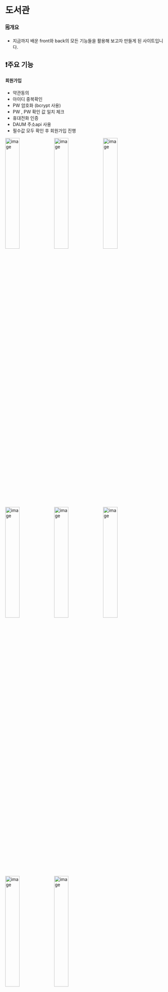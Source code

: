 # 도서관 
<!--* 도서관페이지입니다. -->
### 🗒️개요  
* 지금까지 배운 front와 back의 모든 기능들을 활용해 보고자 만들게 된 사이트입니다.
<!--### ⚙️개발 환경
* Front : JavaScript, html, css -->
## ❗주요 기능

#### 회원가입
* 약관동의
* 아이디 중복확인
* PW 암호화 (bcrypt 사용)
* PW , PW 확인 값 일치 체크
* 휴대전화 인증
* DAUM 주소api 사용
* 필수값 모두 확인 후 회원가입 진행
<p align="left">
  <img width="30%" alt="image" src="https://github.com/ParkSeongHaa/Phone/assets/136056187/5019e5a6-4be1-405a-b952-1b979d9d9907">
  <img width="30%" alt="image" src="https://github.com/ParkSeongHaa/Phone/assets/136056187/d4c54592-df64-411f-9fa1-1bd3697101fc">
  <img width="30%" alt="image" src="https://github.com/ParkSeongHaa/Phone/assets/136056187/848e5133-754d-42c5-9c18-ee3d6b43ee56">
  <img width="30%" alt="image" src="https://github.com/ParkSeongHaa/Phone/assets/136056187/d4635ca5-89cf-4a9a-b87d-e96cbe619adb">
  <img width="30%" alt="image" src="https://github.com/ParkSeongHaa/Phone/assets/136056187/d77b293c-4fe6-4100-9485-c54d6d53fb00">
  <img width="30%" alt="image" src="https://github.com/ParkSeongHaa/Phone/assets/136056187/f0ffd405-d41a-48f8-8a8f-8755b025256b">
  <img width="30%" alt="image" src="https://github.com/ParkSeongHaa/Phone/assets/136056187/c7dce8f1-3911-4ae9-8367-c0d5f5fddd8a">
  <img width="30%" alt="image" src="https://github.com/ParkSeongHaa/Phone/assets/136056187/ddb870c0-b60a-47e6-9cf5-8e8e494c3846">
</p>
<br><br><br>

#### 로그인 
* ID 검증
* 암호화된 PW 비교
* 로그인 시 세션 생성
<p align="left">
  <img width="30%" alt="image" src="https://github.com/ParkSeongHaa/Phone/assets/136056187/b440c38b-e0a1-441d-a8a1-99b325248f38">
  <img width="30%" alt="image" src="https://github.com/ParkSeongHaa/Phone/assets/136056187/7c3653ea-c66d-4eae-ab8b-c95f10e75613">
  <img width="30%" alt="image" src="https://github.com/ParkSeongHaa/Phone/assets/136056187/11505ec0-5502-4227-baa8-4f511965c089">
</p>
<br><br><br>


#### ID/PW 찾기 
* 기본정보입력 시 데이터 검증
* ID → 출력
* PW → 새롭게 설정
<p>
  <img width="30%" alt="image" src="https://github.com/ParkSeongHaa/Phone/assets/136056187/d14f942e-ba89-46cd-af28-c52c116621b5">
  <img width="30%" alt="image" src="https://github.com/ParkSeongHaa/Phone/assets/136056187/4fcdf545-9a34-4b49-86a3-1932868e06a3">
  <img width="30%" alt="image" src="https://github.com/ParkSeongHaa/Phone/assets/136056187/6b3e1bc5-e8a9-40af-b4fe-0d7489df5832">
  <img width="30%" alt="image" src="https://github.com/ParkSeongHaa/Phone/assets/136056187/356434c8-298d-4b83-b07b-8384688ad247">
</p>
<br><br><br>


#### 마이페이지
* 정보수정 시 기본 데이터 모두 불러오기 
* 일부 항목은 수정불가
* 회원탈퇴 → 비밀번호 확인 후 탈퇴진행(데이터삭제)
<p>
  <img width="30%" alt="image" src="https://github.com/ParkSeongHaa/Phone/assets/136056187/b6e2dd63-0879-4598-86e9-59f27e816882">
  <img width="30%" alt="image" src="https://github.com/ParkSeongHaa/Phone/assets/136056187/2cdbb41b-77af-46d7-819c-f9ce2a863093">
  <img width="30%" alt="image" src="https://github.com/ParkSeongHaa/Phone/assets/136056187/9add9709-c9b7-4f9b-9966-7327f8a7ae29">
  <img width="30%" alt="image" src="https://github.com/ParkSeongHaa/Phone/assets/136056187/4ccf7364-36ac-450f-a74e-c058005a30cd">
</p>
<br><br><br>


#### 로그아웃
* 세션삭제
<p>
 <img width="30%" alt="image" src="https://github.com/ParkSeongHaa/Phone/assets/136056187/23136490-85c1-4357-ba32-1543509af49a">
</p>
<br><br><br>


#### 홈화면
* 슬라이드(인터벌,bxSlider 두가지로 구현)
* 팝업(쿠키)
<p>
<img width="30%" alt="image" src="https://github.com/ParkSeongHaa/Phone/assets/136056187/cf2e2643-5fe9-4cf0-8cb3-c94c553881c8">
</p>
<br><br><br>


#### 게시판
* 글 작성, 읽기, 수정, 삭제 (CRUD) 구현
* 댓글 작성, 읽기, 수정, 삭제 (CRUE) 구현
* 게시판 제목, 내용 , 작성자별 검색 기능 구현
* 페이지네이션 구현
* 첨부파일 등록시 미리보기 구현
* 게시글 수정 작성일 갱신
<p>
  <img width="30%" alt="image" src="https://github.com/ParkSeongHaa/Phone/assets/136056187/e8a224d7-e319-4be9-888a-79faabfe5f96">
<img width="30%" alt="image" src="https://github.com/ParkSeongHaa/Phone/assets/136056187/069fac23-ff2f-4aa6-ab99-cb1ee539076b">
<img width="30%" alt="image" src="https://github.com/ParkSeongHaa/Phone/assets/136056187/ff893f8f-0816-42a7-9935-ddc327043367">
<img width="30%" alt="image" src="https://github.com/ParkSeongHaa/Phone/assets/136056187/2910908a-a3c5-4b62-bc73-316cb5abd981">
<img width="30%" alt="image" src="https://github.com/ParkSeongHaa/Phone/assets/136056187/6ebb1dc5-aabd-4c60-aa14-56faa36cad5b">
<img width="30%" alt="image" src="https://github.com/ParkSeongHaa/Phone/assets/136056187/190cee76-2b91-48db-9ea9-d77fe424671f">
<img width="30%" alt="image" src="https://github.com/ParkSeongHaa/Phone/assets/136056187/5f10980c-9286-4d0e-87a2-da9bff237e67">
<img width="30%" alt="image" src="https://github.com/ParkSeongHaa/Phone/assets/136056187/d1daf943-80b9-476f-a949-9273c494bedd">
<img width="30%" alt="image" src="https://github.com/ParkSeongHaa/Phone/assets/136056187/dbdb4508-3d1a-4589-9ca7-684920f99e67">
</p>
<br><br><br>


#### 도서 관리 및 검
* 도서 등록, 읽기, 수정, 삭제 (CRUD) 구현
* 도서검색 제목, 저자 , 출판사 , 출판년도 , 위 검색 기능 구현
* 페이지네이션 구현
* 도서예약(예정)
<p>
<img width="30%" alt="image" src="https://github.com/ParkSeongHaa/Phone/assets/136056187/8f92a3c8-1898-445d-aeb3-16392085a583">
<img width="30%" alt="image" src="https://github.com/ParkSeongHaa/Phone/assets/136056187/1ad55fec-8ae2-40f2-8c1e-a8b3e4099e90">
<img width="30%" alt="image" src="https://github.com/ParkSeongHaa/Phone/assets/136056187/bff10e2c-0c17-4912-8e0a-33d312ac33d4">
<img width="30%" alt="image" src="https://github.com/ParkSeongHaa/Phone/assets/136056187/fe3c6f8e-20da-43fd-a913-b4fc4fb11c53">
<img width="30%" alt="image" src="https://github.com/ParkSeongHaa/Phone/assets/136056187/be0b7293-0fba-427d-831c-52ec1301fc60">
<img width="30%" alt="image" src="https://github.com/ParkSeongHaa/Phone/assets/136056187/eff2afef-2a89-4cc3-91c8-44603a87bfa9">
</p>
<br><br>



---
### ✍️회고
* 공부를 시작하고나서부터 저의 진정한 개발 공부는 혼자서 프로젝트를 진행하기 전과 후로 나뉘었습니다. 많은 기능들은 연동시키고 또 그에따른 데이터들을 관리한다는것이, 그저 공부할때와는 다르게 '내가 정말 개발자의 길을 걷고있구나' 라는 생각이 들게했습니다. 알고있다고 생각했던 부분들에서도 오류가 생기고 제가 원하는 기능을 구현하기 위해 새로운 기능들을 검색하면서 분명 힘들었지만 그보다 설레이는 마음이 더 컸습니다. 특히 어떻게든 방법을 찾아 기능을 완성시켰을때의 희열은 계속 개발을 하고싶다는 열정을 불타오르게하기에 충분했습니다. 분명 아직은 미흡하지만 첫번째 프로젝트를 꾸준히 진행시킬 것이고, 꾸준히 성장하고자 합니다.
